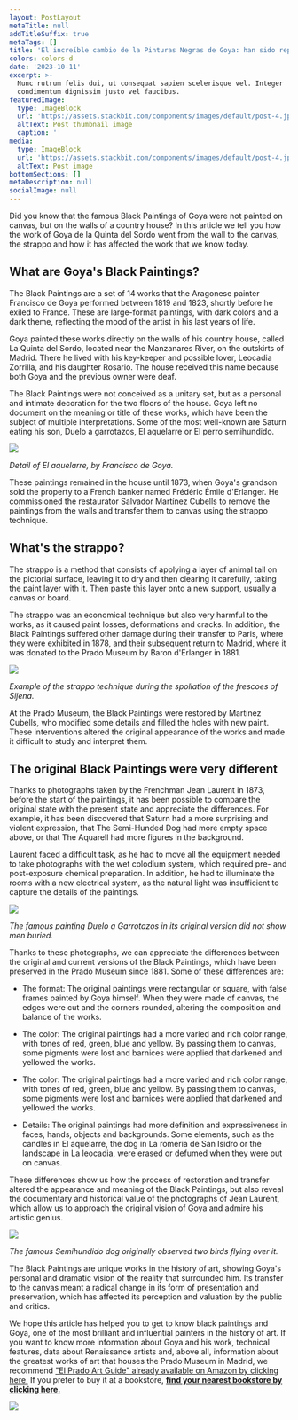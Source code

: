 ```yaml
---
layout: PostLayout
metaTitle: null
addTitleSuffix: true
metaTags: []
title: 'El increíble cambio de la Pinturas Negras de Goya: han sido repintadas'
colors: colors-d
date: '2023-10-11'
excerpt: >-
  Nunc rutrum felis dui, ut consequat sapien scelerisque vel. Integer
  condimentum dignissim justo vel faucibus.
featuredImage:
  type: ImageBlock
  url: 'https://assets.stackbit.com/components/images/default/post-4.jpeg'
  altText: Post thumbnail image
  caption: ''
media:
  type: ImageBlock
  url: 'https://assets.stackbit.com/components/images/default/post-4.jpeg'
  altText: Post image
bottomSections: []
metaDescription: null
socialImage: null
---
```

Did you know that the famous Black Paintings of Goya were not painted on canvas, but on the walls of a country house? In this article we tell you how the work of Goya de la Quinta del Sordo went from the wall to the canvas, the strappo and how it has affected the work that we know today.

## What are Goya's Black Paintings?

The Black Paintings are a set of 14 works that the Aragonese painter Francisco de Goya performed between 1819 and 1823, shortly before he exiled to France. These are large-format paintings, with dark colors and a dark theme, reflecting the mood of the artist in his last years of life.

Goya painted these works directly on the walls of his country house, called La Quinta del Sordo, located near the Manzanares River, on the outskirts of Madrid. There he lived with his key-keeper and possible lover, Leocadia Zorrilla, and his daughter Rosario. The house received this name because both Goya and the previous owner were deaf.

The Black Paintings were not conceived as a unitary set, but as a personal and intimate decoration for the two floors of the house. Goya left no document on the meaning or title of these works, which have been the subject of multiple interpretations. Some of the most well-known are Saturn eating his son, Duelo a garrotazos, El aquelarre or El perro semihundido.

![](https://historia-arte.com/_/eyJ0eXAiOiJKV1QiLCJhbGciOiJIUzII1NiJ9.eyJpbSI6WyJcL2FydHdvcmtCL2ltYWdlRmlsZVwvZ295YS1lbC1hcXVlbGFycmUtbXVzZW8tbGEtemFyby1nYWxkaWFuby1tYWRyaWQtMTc5Ny05OC5qcGciLcJyZXNempVDcm9WLDYwMCwMzDAQ1JPUF9QQBTkN/FI19.lQXJHxw3VX-9EIY2ws0C2Ca5E_GX7saF4p_U.jpg)

*Detail of El aquelarre, by Francisco de Goya.*

These paintings remained in the house until 1873, when Goya's grandson sold the property to a French banker named Frédéric Émile d'Erlanger. He commissioned the restaurator Salvador Martínez Cubells to remove the paintings from the walls and transfer them to canvas using the strappo technique.

## What's the strappo?

The strappo is a method that consists of applying a layer of animal tail on the pictorial surface, leaving it to dry and then clearing it carefully, taking the paint layer with it. Then paste this layer onto a new support, usually a canvas or board.

The strappo was an economical technique but also very harmful to the works, as it caused paint losses, deformations and cracks. In addition, the Black Paintings suffered other damage during their transfer to Paris, where they were exhibited in 1878, and their subsequent return to Madrid, where it was donated to the Prado Museum by Baron d'Erlanger in 1881.

![](https://estaticos.elmundo.es/assets/multimedia/imagenes/2016/11/11/14788882199113.jpg)

*Example of the strappo technique during the spoliation of the frescoes of Sijena.*

At the Prado Museum, the Black Paintings were restored by Martínez Cubells, who modified some details and filled the holes with new paint. These interventions altered the original appearance of the works and made it difficult to study and interpret them.

## The original Black Paintings were very different

Thanks to photographs taken by the Frenchman Jean Laurent in 1873, before the start of the paintings, it has been possible to compare the original state with the present state and appreciate the differences. For example, it has been discovered that Saturn had a more surprising and violent expression, that The Semi-Hunded Dog had more empty space above, or that The Aquarell had more figures in the background.

Laurent faced a difficult task, as he had to move all the equipment needed to take photographs with the wet colodium system, which required pre- and post-exposure chemical preparation. In addition, he had to illuminate the rooms with a new electrical system, as the natural light was insufficient to capture the details of the paintings.

![](https://cdn.zendalibros.com/wp-content/uploads/negative-chicks.jpg)

*The famous painting Duelo a Garrotazos in its original version did not show men buried.*

Thanks to these photographs, we can appreciate the differences between the original and current versions of the Black Paintings, which have been preserved in the Prado Museum since 1881. Some of these differences are:

*   The format: The original paintings were rectangular or square, with false frames painted by Goya himself. When they were made of canvas, the edges were cut and the corners rounded, altering the composition and balance of the works.

*   The color: The original paintings had a more varied and rich color range, with tones of red, green, blue and yellow. By passing them to canvas, some pigments were lost and barnices were applied that darkened and yellowed the works.

*   The color: The original paintings had a more varied and rich color range, with tones of red, green, blue and yellow. By passing them to canvas, some pigments were lost and barnices were applied that darkened and yellowed the works.

*   Details: The original paintings had more definition and expressiveness in faces, hands, objects and backgrounds. Some elements, such as the candles in El aquelarre, the dog in La romeria de San Isidro or the landscape in La leocadia, were erased or defumed when they were put on canvas.

These differences show us how the process of restoration and transfer altered the appearance and meaning of the Black Paintings, but also reveal the documentary and historical value of the photographs of Jean Laurent, which allow us to approach the original vision of Goya and admire his artistic genius.

![](https://cdn.zendalibros.com/wp-content/uploads/dog-semihundido-j-laurent.jpg)

*The famous Semihundido dog originally observed two birds flying over it.*

The Black Paintings are unique works in the history of art, showing Goya's personal and dramatic vision of the reality that surrounded him. Its transfer to the canvas meant a radical change in its form of presentation and preservation, which has affected its perception and valuation by the public and critics.

We hope this article has helped you to get to know black paintings and Goya, one of the most brilliant and influential painters in the history of art. If you want to know more information about Goya and his work, technical features, data about Renaissance artists and, above all, information about the greatest works of art that houses the Prado Museum in Madrid, we recommend ["El Prado Art Guide" already available on Amazon by clicking here.](https://www.amazon.es/dp/8418943424/) If you prefer to buy it at a bookstore, [**find your nearest bookstore by clicking here.**](https://www.todostuslibros.com/books/museo-del-louvre-guia-de-arte_978-84-18943-42-3)

![](/images/1657295044.png)

